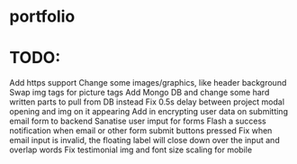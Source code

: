 # portfolio

# TODO:

Add https support
Change some images/graphics, like header background
Swap img tags for picture tags
Add Mongo DB and change some hard written parts to pull from DB instead
Fix 0.5s delay between project modal opening and img on it appearing
Add in encrypting user data on submitting email form to backend
Sanatise user imput for forms
Flash a success notification when email or other form submit buttons pressed
Fix when email input is invalid, the floating label will close down over the input and overlap words
Fix testimonial img and font size scaling for mobile
